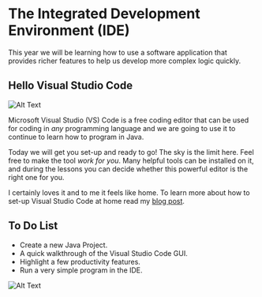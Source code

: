 # The Integrated Development Environment (IDE)

This year we will be learning how to use a software application that provides richer features to help us develop more complex logic quickly.

## Hello Visual Studio Code

![Alt Text](https://www.dataquest.io/wp-content/uploads/2022/03/visual-studio-code.png)

Microsoft Visual Studio (VS) Code is a free coding editor that can be used for coding in *any* programming language and we are going to use it to continue to learn how to program in Java. 

Today we will get you set-up and ready to go! The sky is the limit here. Feel free to make the tool *work for you*. Many helpful tools can be installed on it, and during the lessons you can decide whether this powerful editor is the right one for you.

I certainly loves it and to me it feels like home. To learn more about how to set-up Visual Studio Code at home read my <a href="https://erikacamilleri.wixsite.com/bytesizelearning/post/setting-up-your-development-environment">blog post</a>.

## To Do List

- Create a new Java Project.
- A quick walkthrough of the Visual Studio Code GUI.
- Highlight a few productivity features.
- Run a very simple program in the IDE.

![Alt Text](https://c.tenor.com/ihS0L_QrTu8AAAAC/level-up.gif)
